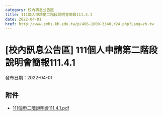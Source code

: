 ```yaml
---
category: 校內訊息公告區
title: 111個人申請第二階段說明會簡報111.4.1
date: 2022-04-01
href: http://www.smhs.kh.edu.tw/p/406-1000-3340,r24.php?Lang=zh-tw
---
```


# [校內訊息公告區] 111個人申請第二階段說明會簡報111.4.1

發布日期：2022-04-01



## 附件

- [111個申二階說明會111.4.1.pdf](https://www.smhs.kh.edu.tw/var/file/0/1000/attach/42/pta_3103_3894201_02570.pdf)
